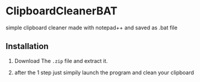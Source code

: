 # ClipboardCleanerBAT

simple clipboard cleaner made with notepad++ and saved as .bat file

## Installation

1. Download The `.zip` file and extract it.

2. after the 1 step just simpily launch the program and clean your clipboard
